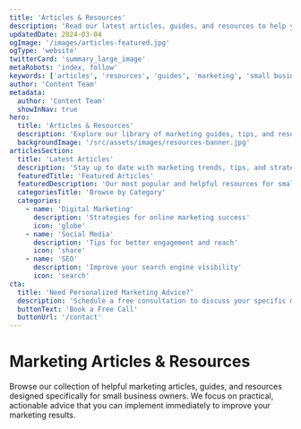 ```yaml
---
title: 'Articles & Resources'
description: 'Read our latest articles, guides, and resources to help you improve your marketing strategy.'
updatedDate: 2024-03-04
ogImage: '/images/articles-featured.jpg'
ogType: 'website'
twitterCard: 'summary_large_image'
metaRobots: 'index, follow'
keywords: ['articles', 'resources', 'guides', 'marketing', 'small business']
author: 'Content Team'
metadata:
  author: 'Content Team'
  showInNav: true
hero:
  title: 'Articles & Resources'
  description: 'Explore our library of marketing guides, tips, and resources to help grow your business.'
  backgroundImage: '/src/assets/images/resources-banner.jpg'
articlesSection:
  title: 'Latest Articles'
  description: 'Stay up to date with marketing trends, tips, and strategies for small businesses.'
  featuredTitle: 'Featured Articles'
  featuredDescription: 'Our most popular and helpful resources for small business owners.'
  categoriesTitle: 'Browse by Category'
  categories:
    - name: 'Digital Marketing'
      description: 'Strategies for online marketing success'
      icon: 'globe'
    - name: 'Social Media'
      description: 'Tips for better engagement and reach'
      icon: 'share'
    - name: 'SEO'
      description: 'Improve your search engine visibility'
      icon: 'search'
cta:
  title: 'Need Personalized Marketing Advice?'
  description: 'Schedule a free consultation to discuss your specific marketing challenges.'
  buttonText: 'Book a Free Call'
  buttonUrl: '/contact'
---
```


# Marketing Articles & Resources

Browse our collection of helpful marketing articles, guides, and resources designed specifically for small business owners. We focus on practical, actionable advice that you can implement immediately to improve your marketing results.
